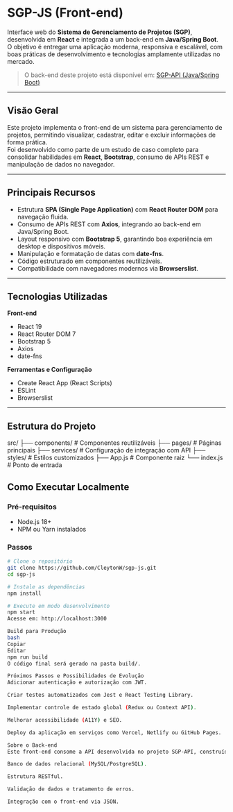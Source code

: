 # SGP-JS (Front-end)

Interface web do **Sistema de Gerenciamento de Projetos (SGP)**, desenvolvida em **React** e integrada a um back-end em **Java/Spring Boot**.  
O objetivo é entregar uma aplicação moderna, responsiva e escalável, com boas práticas de desenvolvimento e tecnologias amplamente utilizadas no mercado.

> O back-end deste projeto está disponível em: [SGP-API (Java/Spring Boot)](https://github.com/CleytonW/sgp-api)

---

## Visão Geral

Este projeto implementa o front-end de um sistema para gerenciamento de projetos, permitindo visualizar, cadastrar, editar e excluir informações de forma prática.  
Foi desenvolvido como parte de um estudo de caso completo para consolidar habilidades em **React**, **Bootstrap**, consumo de APIs REST e manipulação de dados no navegador.

---

## Principais Recursos

- Estrutura **SPA (Single Page Application)** com **React Router DOM** para navegação fluida.
- Consumo de APIs REST com **Axios**, integrando ao back-end em Java/Spring Boot.
- Layout responsivo com **Bootstrap 5**, garantindo boa experiência em desktop e dispositivos móveis.
- Manipulação e formatação de datas com **date-fns**.
- Código estruturado em componentes reutilizáveis.
- Compatibilidade com navegadores modernos via **Browserslist**.

---

## Tecnologias Utilizadas

**Front-end**
- React 19
- React Router DOM 7
- Bootstrap 5
- Axios
- date-fns

**Ferramentas e Configuração**
- Create React App (React Scripts)
- ESLint
- Browserslist

---

## Estrutura do Projeto

src/
├── components/ # Componentes reutilizáveis
├── pages/ # Páginas principais
├── services/ # Configuração de integração com API
├── styles/ # Estilos customizados
├── App.js # Componente raiz
└── index.js # Ponto de entrada


## Como Executar Localmente

### Pré-requisitos
- Node.js 18+  
- NPM ou Yarn instalados

### Passos
```bash
# Clone o repositório
git clone https://github.com/CleytonW/sgp-js.git
cd sgp-js

# Instale as dependências
npm install

# Execute em modo desenvolvimento
npm start
Acesse em: http://localhost:3000

Build para Produção
bash
Copiar
Editar
npm run build
O código final será gerado na pasta build/.

Próximos Passos e Possibilidades de Evolução
Adicionar autenticação e autorização com JWT.

Criar testes automatizados com Jest e React Testing Library.

Implementar controle de estado global (Redux ou Context API).

Melhorar acessibilidade (A11Y) e SEO.

Deploy da aplicação em serviços como Vercel, Netlify ou GitHub Pages.

Sobre o Back-end
Este front-end consome a API desenvolvida no projeto SGP-API, construída em Java 17 + Spring Boot, com:

Banco de dados relacional (MySQL/PostgreSQL).

Estrutura RESTful.

Validação de dados e tratamento de erros.

Integração com o front-end via JSON.